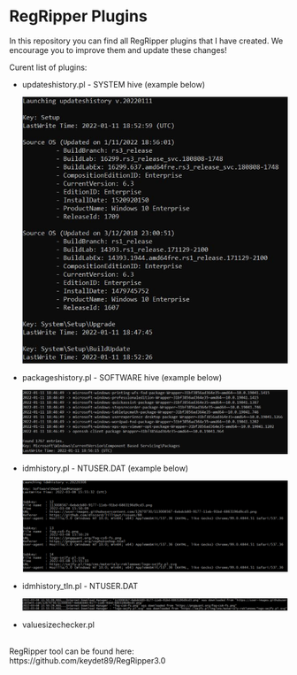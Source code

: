# RegRipper Plugins

In this repository you can find all RegRipper plugins that I have created. We encourage you to improve them and update these changes!

Curent list of plugins:

- updateshistory.pl - SYSTEM hive (example below)

  ![alt text](https://github.com/gajos112/RegRipperPlugins/blob/main/Images/updateshistory_plugin.JPG?raw=true)


- packageshistory.pl - SOFTWARE hive (example below)

  ![alt text](https://github.com/gajos112/RegRipperPlugins/blob/main/Images/packageshistory_plugin.JPG?raw=true)
  
  
 - idmhistory.pl - NTUSER.DAT  (example below)
 
   ![alt text](https://github.com/gajos112/RegRipperPlugins/blob/main/Images/idmhistory_plugin.JPG?raw=true)


 - idmhistory_tln.pl - NTUSER.DAT

   ![alt text](https://github.com/gajos112/RegRipperPlugins/blob/main/Images/idmhistory_tln_plugin.JPG?raw=true)



- valuesizechecker.pl


</br>
RegRipper tool can be found here: https://github.com/keydet89/RegRipper3.0
